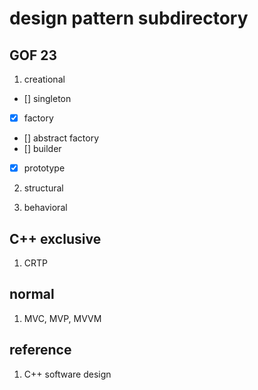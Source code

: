 # design pattern subdirectory

## GOF 23

1. creational
- [] singleton
- [x] factory
- [] abstract factory
- [] builder
- [x] prototype

2. structural

3. behavioral

## C++ exclusive

1. CRTP

## normal

1. MVC, MVP, MVVM


## reference

1. C++ software design
